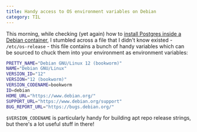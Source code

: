 ```yaml
---
title: Handy access to OS environment variables on Debian
category: TIL
---
```


This morning, while checking (yet again) how to [install Postgres inside a Debian container](https://www.postgresql.org/download/linux/debian/), I stumbled across a file that I didn't know existed - `/etc/os-release` - this file contains a bunch of handy variables which can be sourced to chuck them into your environment as environment variables:

```sh
PRETTY_NAME="Debian GNU/Linux 12 (bookworm)"
NAME="Debian GNU/Linux"
VERSION_ID="12"
VERSION="12 (bookworm)"
VERSION_CODENAME=bookworm
ID=debian
HOME_URL="https://www.debian.org/"
SUPPORT_URL="https://www.debian.org/support"
BUG_REPORT_URL="https://bugs.debian.org/"
```

`$VERSION_CODENAME` is particularly handy for building apt repo release strings, but there's a lot useful stuff in there!